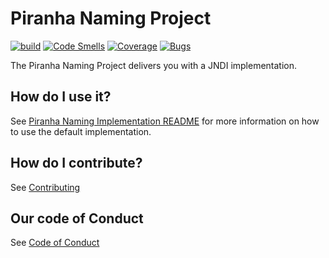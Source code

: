 
# Piranha Naming Project

[![build](https://github.com/piranhacloud/piranha-naming/actions/workflows/build.yml/badge.svg)](https://github.com/piranhacloud/piranha-naming/actions/workflows/build.yml)
[![Code Smells](https://sonarcloud.io/api/project_badges/measure?project=piranhacloud_piranha-naming&metric=code_smells)](https://sonarcloud.io/summary/new_code?id=piranhacloud_piranha-naming)
[![Coverage](https://sonarcloud.io/api/project_badges/measure?project=piranhacloud_piranha-naming&metric=coverage)](https://sonarcloud.io/summary/new_code?id=piranhacloud_piranha-naming)
[![Bugs](https://sonarcloud.io/api/project_badges/measure?project=piranhacloud_piranha-naming&metric=bugs)](https://sonarcloud.io/summary/new_code?id=piranhacloud_piranha-naming)

The Piranha Naming Project delivers you with a JNDI implementation.

## How do I use it?

See [Piranha Naming Implementation README](impl/README.md) for more 
information on how to use the default implementation.

## How do I contribute?

See [Contributing](CONTRIBUTING.md)

## Our code of Conduct

See [Code of Conduct](CODE_OF_CONDUCT.md)
